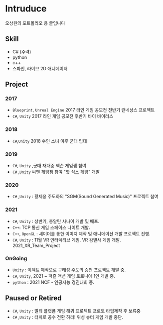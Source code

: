 # Intruduce
오상원의 포트폴리오 용 글입니다


## Skill

- C# (주력)
- python
- c++
- 스파인, 라이브 2D 애니메이터

## Project

### 2017
- `Blueprint`, `Unreal Engine`  2017 라인 게임 공모전 전반기 런네상스 프로젝트 
- `C#`, `Unity`  2017 라인 게임 공모전 후반기 바이 바이러스
### 2018
- `C#`,`Unity` 2018 수인 소녀 이후 군대 입대 

### 2019
- `C#`, `Unity` ,군대 재대중 넥슨 게임잼 참여
- `C#` ,`Unity` 씨엔 게임잼 참여 "핫 식스 게임" 개발

### 2020 
- `C#` ,`Unity` : 황제웅 주도하의 "SGM(Sound Generated Music)" 프로젝트 참여

### 2021 
-  `C#`, `Unity` : 상반기, 총알탄 사나이 개발 및 배포.
-  `C++`: TCP 통신  게임 스페이스 나이트 개발.  
-  `C++`, `OpenGL` : 셰이더를 통한 이미지 제작 및 애니메이션 개발 프로젝트 진행. 
-  `C#`, `Unity` : 11월 VR 인터렉티브 게임. VR 감별사 게임 개발. 2021_XR_Team_Project

### OnGoing
-  `Unity` : 이펙트 제작으로 구태성 주도의 승천 프로젝트 개발 중.
-  `C#`, `Unity`, 2021 ~ 퍼즐 액션 게임 토로니아 1인 개발 중.
-  `python` : 2021 NCF - 인공지능 경진대회 중.

## Paused or Retired
-  `C#`, `Unity` : 멀티 플랫폼 게임 해귀 프로젝트 프로토 타입제작 후 보류중 
-  `C#` ,`Unity` : 터치로 공수 전환 하라! 위성 슈터 게임 개발 중단.

